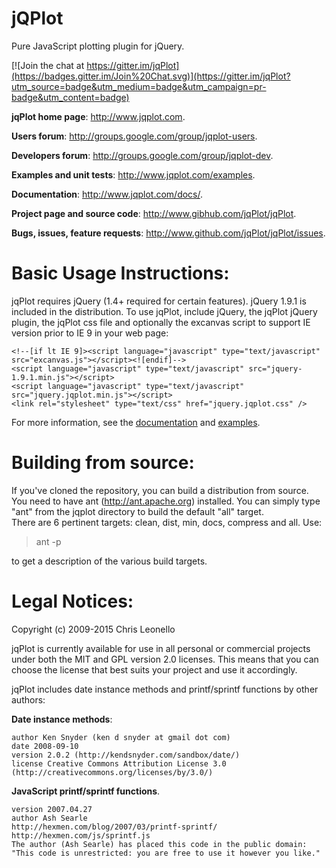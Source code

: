 jQPlot
======
Pure JavaScript plotting plugin for jQuery.

[![Join the chat at https://gitter.im/jqPlot](https://badges.gitter.im/Join%20Chat.svg)](https://gitter.im/jqPlot?utm_source=badge&utm_medium=badge&utm_campaign=pr-badge&utm_content=badge)

**jqPlot home page**: http://www.jqplot.com.

**Users forum**: http://groups.google.com/group/jqplot-users.

**Developers forum**: http://groups.google.com/group/jqplot-dev.

**Examples and unit tests**: http://www.jqplot.com/examples.

**Documentation**: http://www.jqplot.com/docs/.

**Project page and source code**: http://www.gibhub.com/jqPlot/jqPlot.

**Bugs, issues, feature requests**: http://www.github.com/jqPlot/jqPlot/issues.

# Basic Usage Instructions:

jqPlot requires jQuery (1.4+ required for certain features). jQuery 1.9.1 is included in the distribution.  To use jqPlot, include jQuery, the jqPlot jQuery plugin, the jqPlot css file and optionally the excanvas script to support IE version prior to IE 9 in your web page:

    <!--[if lt IE 9]><script language="javascript" type="text/javascript" src="excanvas.js"></script><![endif]-->
    <script language="javascript" type="text/javascript" src="jquery-1.9.1.min.js"></script>
    <script language="javascript" type="text/javascript" src="jquery.jqplot.min.js"></script>
    <link rel="stylesheet" type="text/css" href="jquery.jqplot.css" />

For more information, see the [documentation](http://www.jqplot.com/docs) and [examples](http://www.jqplot.com/examples).

# Building from source:

If you've cloned the repository, you can build a distribution from source.
You need to have ant (http://ant.apache.org) installed.  You can simply 
type "ant" from the jqplot directory to build the default "all" target.  
There are 6 pertinent targets: clean, dist, min, docs, compress and all.  Use:

> ant -p

to get a description of the various build targets. 

# Legal Notices:

Copyright (c) 2009-2015 Chris Leonello

jqPlot is currently available for use in all personal or commercial projects 
under both the MIT and GPL version 2.0 licenses. This means that you can 
choose the license that best suits your project and use it accordingly. 

jqPlot includes date instance methods and printf/sprintf functions by other authors:

**Date instance methods**:

    author Ken Snyder (ken d snyder at gmail dot com)
    date 2008-09-10
    version 2.0.2 (http://kendsnyder.com/sandbox/date/)     
    license Creative Commons Attribution License 3.0 (http://creativecommons.org/licenses/by/3.0/)

**JavaScript printf/sprintf functions**.

    version 2007.04.27
    author Ash Searle
    http://hexmen.com/blog/2007/03/printf-sprintf/
    http://hexmen.com/js/sprintf.js
    The author (Ash Searle) has placed this code in the public domain:
    "This code is unrestricted: you are free to use it however you like."

